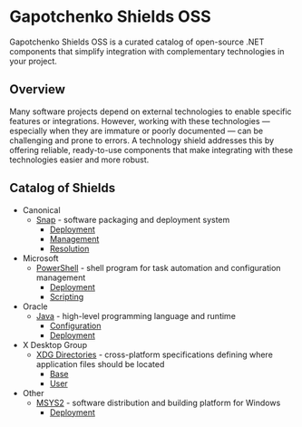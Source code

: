 # Gapotchenko Shields OSS

Gapotchenko Shields OSS is a curated catalog of open-source .NET components that simplify integration with complementary technologies in your project.

## Overview

Many software projects depend on external technologies to enable specific features or integrations.
However, working with these technologies — especially when they are immature or poorly documented — can be challenging and prone to errors.
A technology shield addresses this by offering reliable, ready-to-use components that make integrating with these technologies easier and more robust.

## Catalog of Shields

- Canonical
    - [Snap](Catalog/Canonical/Snap) - software packaging and deployment system
      - [Deployment](Catalog/Canonical/Snap/Deployment)
      - [Management](Catalog/Canonical/Snap/Management)
      - [Resolution](Catalog/Canonical/Snap/Resolution)
- Microsoft
    - [PowerShell](Catalog/Microsoft/PowerShell) - shell program for task automation and configuration management
      - [Deployment](Catalog/Microsoft/PowerShell/Deployment)
      - [Scripting](Catalog/Microsoft/PowerShell/Scripting)
- Oracle
    - [Java](Catalog/Oracle/Java) - high-level programming language and runtime
      - [Configuration](Catalog/Oracle/Java/Configuration)
      - [Deployment](Catalog/Oracle/Java/Deployment)
- X Desktop Group
    - [XDG Directories](Catalog/X%20Desktop%20Group/Directories) - cross-platform specifications defining where application files should be located
      - [Base](Catalog/X%20Desktop%20Group/Directories/Base)
      - [User](Catalog/X%20Desktop%20Group/Directories/User)
- Other
  - [MSYS2](Catalog/Other/MSYS2) - software distribution and building platform for Windows
    - [Deployment](Catalog/Other/MSYS2/Deployment)
 
